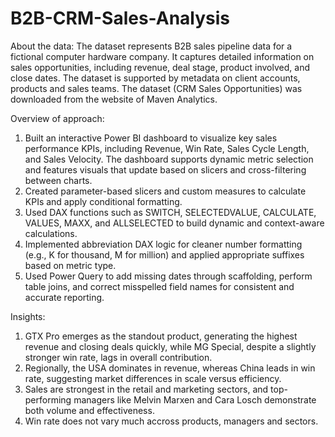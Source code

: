 # B2B-CRM-Sales-Analysis

About the data:
The dataset represents B2B sales pipeline data for a fictional computer hardware company. It captures detailed information on sales opportunities, including revenue, deal stage, product involved, and close dates. The dataset is supported by metadata on client accounts, products and sales teams. The dataset (CRM Sales Opportunities) was downloaded from the website of Maven Analytics.

Overview of approach:
1. Built an interactive Power BI dashboard to visualize key sales performance KPIs, including Revenue, Win Rate, Sales Cycle Length, and Sales Velocity. The dashboard supports dynamic metric selection and features visuals that update based on slicers and cross-filtering between charts.
2. Created parameter-based slicers and custom measures to calculate KPIs and apply conditional formatting.
3. Used DAX functions such as SWITCH, SELECTEDVALUE, CALCULATE, VALUES, MAXX, and ALLSELECTED to build dynamic and context-aware calculations.
4.  Implemented abbreviation DAX logic for cleaner number formatting (e.g., K for thousand, M for million) and applied appropriate suffixes based on metric type.
5.  Used Power Query to add missing dates through scaffolding, perform table joins, and correct misspelled field names for consistent and accurate reporting.

Insights:
1. GTX Pro emerges as the standout product, generating the highest revenue and closing deals quickly, while MG Special, despite a slightly stronger win rate, lags in overall contribution.
2. Regionally, the USA dominates in revenue, whereas China leads in win rate, suggesting market differences in scale versus efficiency.
3. Sales are strongest in the retail and marketing sectors, and top-performing managers like Melvin Marxen and Cara Losch demonstrate both volume and effectiveness.
4. Win rate does not vary much accross products, managers and sectors. 
